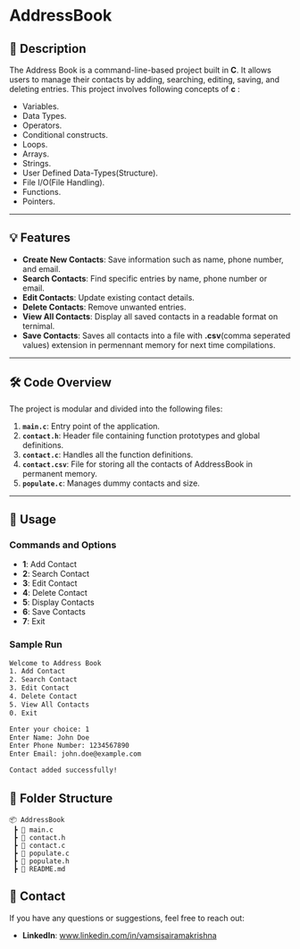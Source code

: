 # AddressBook

## 📜 Description  
The Address Book is a command-line-based project built in **C**. It allows users to manage their contacts by adding, searching, editing, saving, and deleting entries. 
This project involves following concepts of **c** : 
- Variables.
- Data Types.
- Operators.
- Conditional constructs.
- Loops.
- Arrays.
- Strings.
- User Defined Data-Types(Structure).
- File I/O(File Handling).
- Functions.
- Pointers.
  
---

## 💡 Features  
- **Create New Contacts**: Save information such as name, phone number, and email.  
- **Search Contacts**: Find specific entries by name, phone number or email.  
- **Edit Contacts**: Update existing contact details.  
- **Delete Contacts**: Remove unwanted entries.  
- **View All Contacts**: Display all saved contacts in a readable format on ternimal.
- **Save Contacts**: Saves all contacts into a file with **.csv**(comma seperated values) extension in permennant memory for next time compilations.  

---

## 🛠️ Code Overview  

The project is modular and divided into the following files:  
1. **`main.c`**: Entry point of the application.  
2. **`contact.h`**: Header file containing function prototypes and global definitions.  
3. **`contact.c`**: Handles all the function definitions.  
4. **`contact.csv`**: File for storing all the contacts of AddressBook in permanent memory.  
5. **`populate.c`**: Manages dummy contacts and size.  

---

## 📝 Usage  

### Commands and Options  
- **1**: Add Contact  
- **2**: Search Contact  
- **3**: Edit Contact  
- **4**: Delete Contact  
- **5**: Display Contacts  
- **6**: Save Contacts
- **7**: Exit 

### Sample Run  
```bash
Welcome to Address Book  
1. Add Contact  
2. Search Contact  
3. Edit Contact  
4. Delete Contact  
5. View All Contacts  
0. Exit  

Enter your choice: 1  
Enter Name: John Doe  
Enter Phone Number: 1234567890  
Enter Email: john.doe@example.com  

Contact added successfully!  
```


## 📂 Folder Structure  
```plaintext
📦 AddressBook  
 ┣ 📜 main.c  
 ┣ 📜 contact.h  
 ┣ 📜 contact.c  
 ┣ 📜 populate.c  
 ┣ 📜 populate.h  
 ┣ 📜 README.md  
``` 

## 📧 Contact  
If you have any questions or suggestions, feel free to reach out: 
- **LinkedIn**: www.linkedin.com/in/vamsisairamakrishna  
